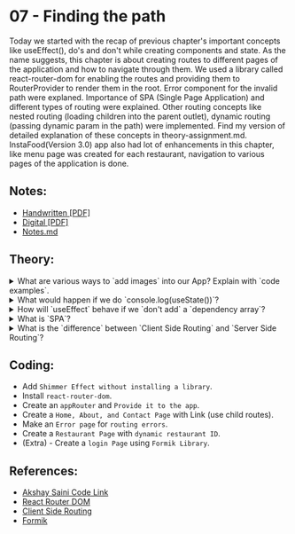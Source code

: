 # 07 - Finding the path

Today we started with the recap of previous chapter's important concepts like useEffect(), do's and don't while creating components and state. As the name suggests, this chapter is about creating routes to different pages of the application and how to navigate through them. We used a library called react-router-dom for enabling the routes and providing them to RouterProvider to render them in the root. Error component for the invalid path were explaned. Importance of SPA (Single Page Application) and different types of routing were explained. Other routing concepts like nested routing (loading children into the parent outlet), dynamic routing (passing dynamic param in the path) were implemented. Find my version of detailed explanation of these concepts in theory-assignment.md. InstaFood(Version 3.0) app also had lot of enhancements in this chapter, like menu page was created for each restaurant, navigation to various pages of the application is done.

## Notes:

- [Handwritten [PDF]](https://github.com/deltanode/react-playground/blob/main/00-React-Notes/Chapter%2007%20-%20Finding%20the%20Path%20%20-%20HandWritten%20Notes.pdf)
- [Digital [PDF]](https://github.com/deltanode/react-playground/blob/main/00-React-Notes/Chapter%2007%20-%20Finding%20the%20Path%20-%20Digital%20Notes.pdf)
- [Notes.md](https://github.com/deltanode/react-playground/blob/main/07-finding-the-path/notes.md)

## Theory:

<!-- *******************************-->
<details>
<summary>What are various ways to `add images` into our App? Explain with `code examples`.</summary><br>
<blockquote>

</blockquote><br>
</details>

<!-- *******************************-->
<details>
<summary>What would happen if we do `console.log(useState())`?</summary><br>
<blockquote>

</blockquote><br>
</details>

<!-- *******************************-->
<details>
<summary>How will `useEffect` behave if we `don't add` a `dependency array`?</summary><br>
<blockquote>

</blockquote><br>
</details>

<!-- *******************************-->
<details>
<summary>What is `SPA`?</summary><br>
<blockquote>

</blockquote><br>
</details>

<!-- *******************************-->
<details>
<summary>What is the `difference` between `Client Side Routing` and `Server Side Routing`?</summary><br>
<blockquote>

</blockquote><br>
</details>
<!-- *******************************-->

## Coding:

- Add `Shimmer Effect without installing a library`.
- Install `react-router-dom`.
- Create an `appRouter` and `Provide it to the app`.
- Create a `Home, About, and Contact Page` with Link (use child routes).
- Make an `Error page` for `routing errors`.
- Create a `Restaurant Page` with `dynamic restaurant ID`.
- (Extra) - Create a `login Page` using `Formik Library`.

## References:

- [Akshay Saini Code Link](https://bitbucket.org/namastedev/namaste-react-live/src/master/)
- [React Router DOM](https://reactrouter.com/en/main)
- [Client Side Routing](https://reactrouter.com/en/main/start/overview)
- [Formik](https://formik.org/)
